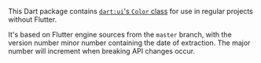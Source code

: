 This Dart package contains [`dart:ui`'s `Color` class][dart:ui color] for use in regular
projects without Flutter.

It's based on Flutter engine sources from the `master` branch, with the version
number minor number containing the date of extraction. The major number will
increment when breaking API changes occur.

[dart:ui color]: https://api.flutter.dev/flutter/dart-ui/Color-class.html